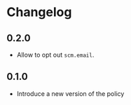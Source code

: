 # Changelog

## 0.2.0

* Allow to opt out `scm.email`.

## 0.1.0

* Introduce a new version of the policy
